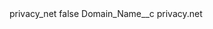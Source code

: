 <?xml version="1.0" encoding="UTF-8"?>
<CustomMetadata xmlns="http://soap.sforce.com/2006/04/metadata" xmlns:xsi="http://www.w3.org/2001/XMLSchema-instance" xmlns:xsd="http://www.w3.org/2001/XMLSchema">
    <label>privacy_net</label>
    <protected>false</protected>
    <values>
        <field>Domain_Name__c</field>
        <value xsi:type="xsd:string">privacy.net</value>
    </values>
</CustomMetadata>
